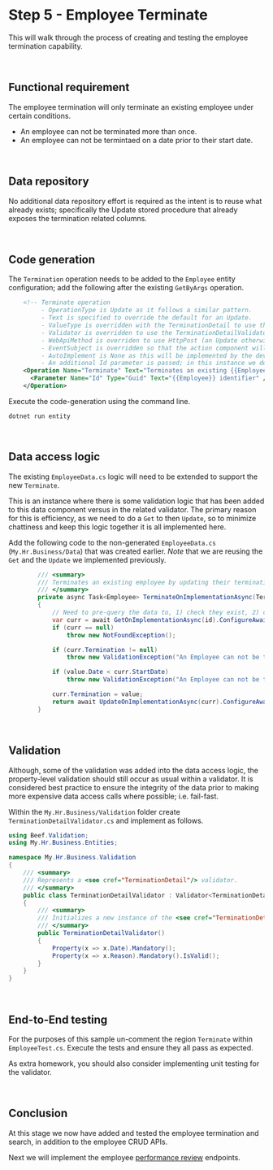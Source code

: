 ﻿# Step 5 - Employee Terminate

This will walk through the process of creating and testing the employee termination capability.

<br/>

## Functional requirement

The employee termination will only terminate an existing employee under certain conditions.
- An employee can not be terminated more than once.
- An employee can not be termintaed on a date prior to their start date.

<br/>

## Data repository

No additional data repository effort is required as the intent is to reuse what already exists; specifically the Update stored procedure that already exposes the termination related columns.

<br/>

## Code generation

The `Termination` operation needs to be added to the `Employee` entity configuration; add the following after the existing `GetByArgs` operation.

``` xml
    <!-- Terminate operation
         - OperationType is Update as it follows a similar pattern. 
         - Text is specified to override the default for an Update.
         - ValueType is overridden with the TerminationDetail to use this instead of the default Employee. 
         - Validator is overridden to use the TerminationDetailValidator. 
         - WebApiMethod is overriden to use HttpPost (an Update otherwise defaults to an HttpPut).
         - EventSubject is overridden so that the action component will be Terminated. 
         - AutoImplement is None as this will be implemented by the developer.
         - An additional Id parameter is passed; in this instance we do not use the UniqueKey as we require the value to be passed down all the layers. -->
    <Operation Name="Terminate" Text="Terminates an existing {{Employee}}" OperationType="Update" ValueType="TerminationDetail" Validator="TerminationDetailValidator" WebApiRoute="{id}/terminate" WebApiMethod="HttpPost" EventSubject="Hr.Employee.{id}:Terminated" AutoImplement="None">
      <Parameter Name="Id" Type="Guid" Text="{{Employee}} identifier" />
    </Operation>
```

Execute the code-generation using the command line.

```
dotnet run entity
```

</br>

## Data access logic

The existing `EmployeeData.cs` logic will need to be extended to support the new `Terminate`. 

This is an instance where there is some validation logic that has been added to this data component versus in the related validator. The primary reason for this is efficiency, as we need to do a `Get` to then `Update`, so to minimize chattiness and keep this logic together it is all implemented here.

Add the following code to the non-generated `EmployeeData.cs` (`My.Hr.Business/Data`) that was created earlier. _Note_ that we are reusing the `Get` and the `Update` we implemented previously.

``` csharp
        /// <summary>
        /// Terminates an existing employee by updating their termination columns.
        /// </summary>
        private async Task<Employee> TerminateOnImplementationAsync(TerminationDetail value, Guid id)
        {
            // Need to pre-query the data to, 1) check they exist, 2) check they are still employed, and 3) update.
            var curr = await GetOnImplementationAsync(id).ConfigureAwait(false);
            if (curr == null)
                throw new NotFoundException();

            if (curr.Termination != null)
                throw new ValidationException("An Employee can not be terminated more than once.");

            if (value.Date < curr.StartDate)
                throw new ValidationException("An Employee can not be terminated prior to their start date.");

            curr.Termination = value;
            return await UpdateOnImplementationAsync(curr).ConfigureAwait(false);
        }
```

<br/>

## Validation

Although, some of the validation was added into the data access logic, the property-level validation should still occur as usual within a validator. It is considered best practice to ensure the integrity of the data prior to making more expensive data access calls where possible; i.e. fail-fast.

Within the `My.Hr.Business/Validation` folder create `TerminationDetailValidator.cs` and implement as follows.

``` csharp
using Beef.Validation;
using My.Hr.Business.Entities;

namespace My.Hr.Business.Validation
{
    /// <summary>
    /// Represents a <see cref="TerminationDetail"/> validator.
    /// </summary>
    public class TerminationDetailValidator : Validator<TerminationDetail>
    {
        /// <summary>
        /// Initializes a new instance of the <see cref="TerminationDetailValidator"/> class.
        /// </summary>
        public TerminationDetailValidator()
        {
            Property(x => x.Date).Mandatory();
            Property(x => x.Reason).Mandatory().IsValid();
        }
    }
}
```

<br/>

## End-to-End testing

For the purposes of this sample un-comment the region `Terminate` within `EmployeeTest.cs`. Execute the tests and ensure they all pass as expected.

As extra homework, you should also consider implementing unit testing for the validator.

<br/>

## Conclusion

At this stage we now have added and tested the employee termination and search, in addition to the employee CRUD APIs. 

Next we will implement the employee [performance review](./Performance-Review.md) endpoints.